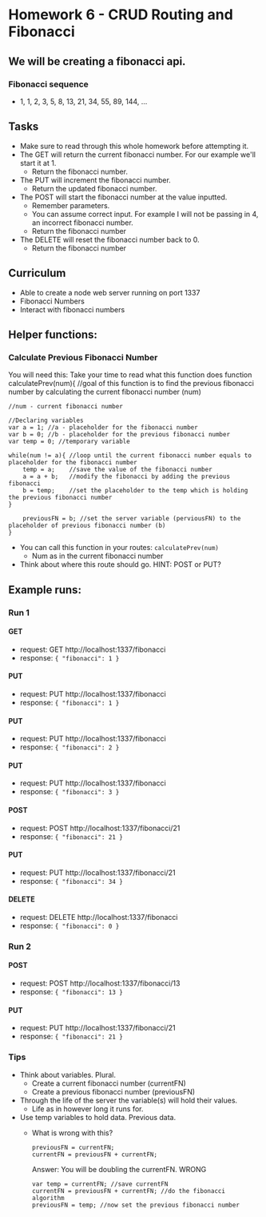 # Homework 6 - CRUD Routing and Fibonacci

## We will be creating a fibonacci api. 
### Fibonacci sequence
-  1, 1, 2, 3, 5, 8, 13, 21, 34, 55, 89, 144, ...

## Tasks
- Make sure to read through this whole homework before attempting it.
- The GET will return the current fibonacci number. For our example we'll start it at 1. 
  - Return the fibonacci number.
- The PUT will increment the fibonacci number. 
  - Return the updated fibonacci number.
- The POST will start the fibonacci number at the value inputted. 
  - Remember parameters. 
  - You can assume correct input. For example I will not be passing in 4, an incorrect fibonacci number. 
  - Return the fibonacci number
- The DELETE will reset the fibonacci number back to 0.
  - Return the fibonacci number

## Curriculum

- Able to create a node web server running on port 1337
- Fibonacci Numbers
- Interact with fibonacci numbers

## Helper functions:

### Calculate Previous Fibonacci Number
You will need this:
Take your time to read what this function does
    function calculatePrev(num){
    //goal of this function is to find the previous fibonacci number by calculating the current fibonacci number (num)

    //num - current fibonacci number

    //Declaring variables
    var a = 1; //a - placeholder for the fibonacci number 
    var b = 0; //b - placeholder for the previous fibonacci number
    var temp = 0; //temporary variable
    
    while(num != a){ //loop until the current fibonacci number equals to placeholder for the fibonacci number     
        temp = a;    //save the value of the fibonacci number
        a = a + b;   //modify the fibonacci by adding the previous fibonacci
        b = temp;    //set the placeholder to the temp which is holding the previous fibonacci number
    }

        previousFN = b; //set the server variable (perviousFN) to the placeholder of previous fibonacci number (b)
    }

- You can call this function in your routes: `calculatePrev(num)`
  - Num as in the current fibonacci number
- Think about where this route should go. HINT: POST or PUT?

## Example runs:

### Run 1

#### GET
- request: GET http://localhost:1337/fibonacci
- response: `{
    "fibonacci": 1
}`
#### PUT
- request: PUT http://localhost:1337/fibonacci
- response: `{
    "fibonacci": 1
}`
#### PUT
- request: PUT http://localhost:1337/fibonacci
- response: `{
    "fibonacci": 2
}`
#### PUT
- request: PUT http://localhost:1337/fibonacci
- response: `{
    "fibonacci": 3
}`
#### POST
- request: POST http://localhost:1337/fibonacci/21
- response: `{
    "fibonacci": 21
}`
#### PUT
- request: PUT http://localhost:1337/fibonacci/21
- response: `{
    "fibonacci": 34
}`
#### DELETE
- request: DELETE http://localhost:1337/fibonacci
- response: `{
    "fibonacci": 0
}`

### Run 2

#### POST
- request: POST http://localhost:1337/fibonacci/13
- response: `{
    "fibonacci": 13
}`

#### PUT
- request: PUT http://localhost:1337/fibonacci/21
- response: `{
    "fibonacci": 21
}`

### Tips
- Think about variables. Plural. 
  - Create a current fibonacci number (currentFN)
  - Create a previous fibonacci number (previousFN)
- Through the life of the server the variable(s) will hold their values.
  - Life as in however long it runs for.
- Use temp variables to hold data. Previous data. 
  - What is wrong with this? 
    
        previousFN = currentFN;
        currentFN = previousFN + currentFN;

    Answer: You will be doubling the currentFN. WRONG

        var temp = currentFN; //save currentFN
        currentFN = previousFN + currentFN; //do the fibonacci algorithm
        previousFN = temp; //now set the previous fibonacci number
